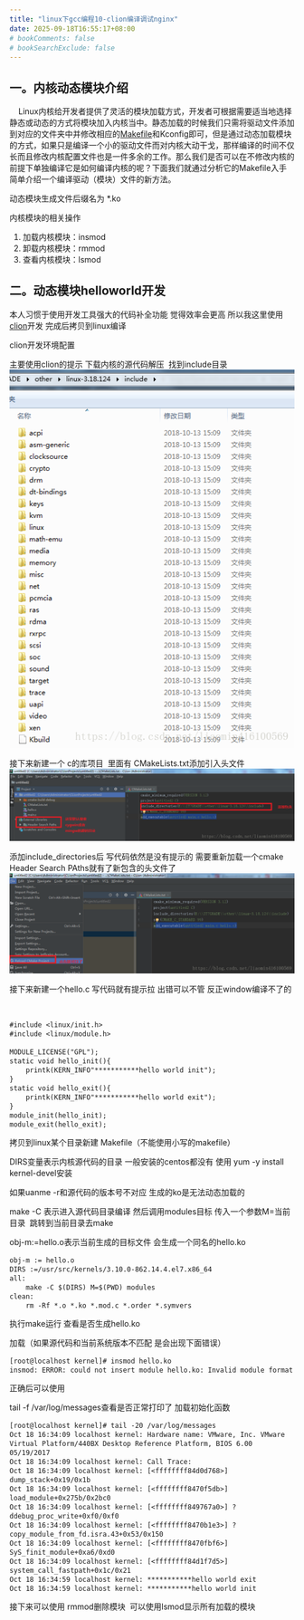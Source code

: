 ```yaml
---
title: "linux下gcc编程10-clion编译调试nginx"
date: 2025-09-18T16:55:17+08:00
# bookComments: false
# bookSearchExclude: false
---
```


## **一。内核动态模块介绍**

    Linux内核给开发者提供了灵活的模块加载方式，开发者可根据需要适当地选择静态或动态的方式将模块加入内核当中。静态加载的时候我们只需将驱动文件添加到对应的文件夹中并修改相应的[Makefile](https://so.csdn.net/so/search?q=Makefile&spm=1001.2101.3001.7020)和Kconfig即可，但是通过动态加载模块的方式，如果只是编译一个小的驱动文件而对内核大动干戈，那样编译的时间不仅长而且修改内核配置文件也是一件多余的工作。那么我们是否可以在不修改内核的前提下单独编译它是如何编译内核的呢？下面我们就通过分析它的Makefile入手简单介绍一个编译驱动（模块）文件的新方法。

动态模块生成文件后缀名为 *.ko

内核模块的相关操作

1. 加载内核模块：insmod
1. 卸载内核模块：rmmod
1. 查看内核模块：lsmod

## 二。动态模块helloworld开发

本人习惯于使用开发工具强大的代码补全功能 觉得效率会更高 所以我这里使用[clion](https://so.csdn.net/so/search?q=clion&spm=1001.2101.3001.7020)开发 完成后拷贝到linux编译

clion开发环境配置

主要使用clion的提示 下载内核的源代码解压  找到include目录 
![](/docs/images/content/programming/languages/gcc/linuxgcc_09.md.images/889d36ed7c5df9ce888c787b34325d16.png)

接下来新建一个 c的库项目  里面有 CMakeLists.txt添加引入头文件
![](/docs/images/content/programming/languages/gcc/linuxgcc_09.md.images/053f0031c8c50359b3e9317ba6e11df7.png)

添加include_directories后 写代码依然是没有提示的 需要重新加载一个cmake Header Search PAths就有了新包含的头文件了
![](/docs/images/content/programming/languages/gcc/linuxgcc_09.md.images/382ac54e8cad012ef25f8411356da814.png)

接下来新建一个hello.c 写代码就有提示拉 出错可以不管 反正window编译不了的

 

```
#include <linux/init.h>
#include <linux/module.h>
 
MODULE_LICENSE("GPL");
static void hello_init(){
    printk(KERN_INFO"***********hello world init");
}
static void hello_exit(){
    printk(KERN_INFO"***********hello world exit");
}
module_init(hello_init);
module_exit(hello_exit);
```

拷贝到linux某个目录新建 Makefile（不能使用小写的makefile）

DIRS变量表示内核源代码的目录 一般安装的centos都没有 使用 yum -y install kernel-devel安装 

如果uanme -r和源代码的版本号不对应 生成的ko是无法动态加载的

make -C 表示进入源代码目录编译 然后调用modules目标 传入一个参数M=当前目录  跳转到当前目录去make

obj-m:=hello.o表示当前生成的目标文件 会生成一个同名的hello.ko

```
obj-m := hello.o
DIRS :=/usr/src/kernels/3.10.0-862.14.4.el7.x86_64
all:
	make -C $(DIRS) M=$(PWD) modules
clean:
	rm -Rf *.o *.ko *.mod.c *.order *.symvers
```

执行make运行 查看是否生成hello.ko 

加载（如果源代码和当前系统版本不匹配 是会出现下面错误）

```
[root@localhost kernel]# insmod hello.ko
insmod: ERROR: could not insert module hello.ko: Invalid module format
```

正确后可以使用 

tail -f /var/log/messages查看是否正常打印了 加载初始化函数

```
[root@localhost kernel]# tail -20 /var/log/messages
Oct 18 16:34:09 localhost kernel: Hardware name: VMware, Inc. VMware Virtual Platform/440BX Desktop Reference Platform, BIOS 6.00 05/19/2017
Oct 18 16:34:09 localhost kernel: Call Trace:
Oct 18 16:34:09 localhost kernel: [<ffffffff84d0d768>] dump_stack+0x19/0x1b
Oct 18 16:34:09 localhost kernel: [<ffffffff8470f5db>] load_module+0x275b/0x2bc0
Oct 18 16:34:09 localhost kernel: [<ffffffff849767a0>] ? ddebug_proc_write+0xf0/0xf0
Oct 18 16:34:09 localhost kernel: [<ffffffff8470b1e3>] ? copy_module_from_fd.isra.43+0x53/0x150
Oct 18 16:34:09 localhost kernel: [<ffffffff8470fbf6>] SyS_finit_module+0xa6/0xd0
Oct 18 16:34:09 localhost kernel: [<ffffffff84d1f7d5>] system_call_fastpath+0x1c/0x21
Oct 18 16:34:59 localhost kernel: ***********hello world exit
Oct 18 16:34:59 localhost kernel: ***********hello world init
```

接下来可以使用 rmmod删除模块  可以使用lsmod显示所有加载的模块